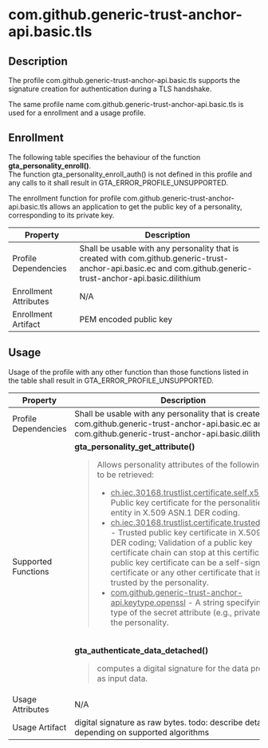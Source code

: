 # com.github.generic-trust-anchor-api.basic.tls

## Description
The profile com.github.generic-trust-anchor-api.basic.tls supports the signature creation for authentication during a TLS handshake.

The same profile name com.github.generic-trust-anchor-api.basic.tls is used for a enrollment and a usage profile.

## Enrollment
The following table specifies the behaviour of the function **gta_personality_enroll()**. <br>The function gta_personality_enroll_auth() is not defined in this profile and any calls to it shall result in GTA_ERROR_PROFILE_UNSUPPORTED.

The enrollment function for profile com.github.generic-trust-anchor-api.basic.tls allows an application to get the public key of a personality, corresponding to its private key.

| **Property** | **Description** |
| ------------ | ----------------|
| Profile Dependencies | Shall be usable with any personality that is created with com.github.generic-trust-anchor-api.basic.ec and com.github.generic-trust-anchor-api.basic.dilithium |
| Enrollment Attributes | N/A |
| Enrollment Artifact | PEM encoded public key |

## Usage
Usage of the profile with any other function than those functions listed in the table shall result in GTA_ERROR_PROFILE_UNSUPPORTED.

| **Property** | **Description** |
| ------------ | ----------------|
| Profile Dependencies | Shall be usable with any personality that is created with com.github.generic-trust-anchor-api.basic.ec and com.github.generic-trust-anchor-api.basic.dilithium |
| Supported Functions | **gta_personality_get_attribute()**<br><blockquote>Allows personality attributes of the following types to be retrieved:<ul><li> <u>ch.iec.30168.trustlist.certificate.self.x509</u> - Public key certificate for the personalities end entity in X.509 ASN.1 DER coding.</li><li> <u>ch.iec.30168.trustlist.certificate.trusted.x509v3</u> - Trusted public key certificate in X.509 ASN.1 DER coding; Validation of a public key certificate chain can stop at this certificate. The public key certificate can be a self-signed root certificate or any other certificate that is directly trusted by the personality.</li><li> <u>com.github.generic-trust-anchor-api.keytype.openssl</u> - A string specifying the type of the secret attribute (e.g., private key) of the personality.</li></ul></blockquote><br>**gta_authenticate_data_detached()**<br><blockquote>computes a digital signature for the data provided as input data.</blockquote> |
| Usage Attributes | N/A |
| Usage Artifact | digital signature as raw bytes. todo: describe details depending on supported algorithms |
